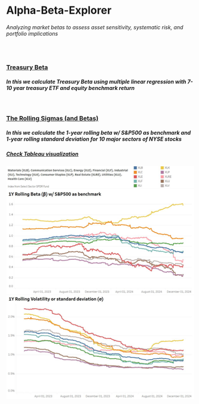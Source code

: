 # Alpha-Beta-Explorer
###### Analyzing market betas to assess asset sensitivity, systematic risk, and portfolio implications <br/>
<br/>

### [Treasury Beta](https://github.com/s1dewalker/Alpha-Beta-Explorer/blob/main/py_files/Betas.ipynb)
##### In this we calculate Treasury Beta using multiple linear regression with 7-10 year treasury ETF and equity benchmark return 
<br/>

### [The Rolling Sigmas (and Betas)](https://github.com/s1dewalker/Alpha-Beta-Explorer/blob/main/py_files/The_Rolling_Sigmas.ipynb)
##### In this we calculate the 1-year rolling beta w/ S&P500 as benchmark and 1-year rolling standard deviation for 10 major sectors of NYSE stocks
##### [Check Tableau visualization](https://public.tableau.com/app/profile/sujay.bahumik/viz/TheRollingSigmasandBetas/Dashboard1#2)

<img src="screenshots/index1.JPG" alt="Description" width="800">
<img src="screenshots/1y_rollin_beta.JPG" alt="Description" width="800">
<img src="screenshots/1y_rollin_sigma.JPG" alt="Description" width="800">
